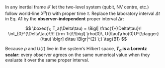 In any inertial frame $\mathcal F$ let the two-level system (qubit, NV centre, etc.) follow world-line $X^\mu(\tau)$ with proper time $\tau$.
Replace the laboratory interval $\Delta t$ in Eq. A1 by the **observer-independent** proper interval $\Delta\tau$:

$$
\boxed{\;
T_a(\Delta\tau)
      =
      \Bigl|
      \frac{1}{\Delta\tau}\!
      \int_{0}^{\Delta\tau}\!\!
             {\rm Tr}\!\bigl[
               \rho(0)\,
               U(\tau)\rho(0)U^{\dagger}(\tau)
             \bigr]
      d\tau
      \Bigr|^{2}
\;}
\tag{B1}
$$

Because $\rho$ and $U(\tau)$ live in the system’s Hilbert space, **$T_a$ is a Lorentz scalar**: every observer agrees on the same numerical value when they evaluate it over the same proper interval.